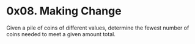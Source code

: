 <h1>0x08. Making Change</h1>
<p>Given a pile of coins of different values, determine the fewest number of coins needed to meet a given amount total.</p>
